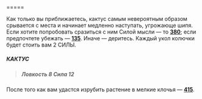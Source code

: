 =====

Как только вы приближаетесь, кактус самым невероятным образом срывается с места и начинает медленно наступать, угрожающе шипя. Если хотите попробовать сразиться с ним Силой мысли — то [**380**](#n_380); если предпочтете убежать — [**135**](#n_135). Иначе — деритесь. Каждый укол колючки будет стоить вам 2 СИЛЫ.

##### КАКТУС

> ##### Ловкость 8 Сила 12

После того как вам удастся изрубить растение в мелкие клочья — [**415**](#n_415).

